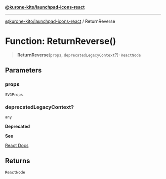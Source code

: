 [**@kurone-kito/launchpad-icons-react**](../README.md)

***

[@kurone-kito/launchpad-icons-react](../globals.md) / ReturnReverse

# Function: ReturnReverse()

> **ReturnReverse**(`props`, `deprecatedLegacyContext`?): `ReactNode`

## Parameters

### props

`SVGProps`

### deprecatedLegacyContext?

`any`

**Deprecated**

**See**

[React Docs](https://legacy.reactjs.org/docs/legacy-context.html#referencing-context-in-lifecycle-methods)

## Returns

`ReactNode`
